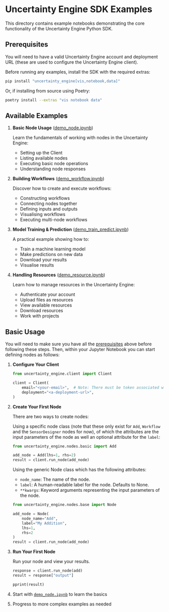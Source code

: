 # Uncertainty Engine SDK Examples

This directory contains example notebooks demonstrating the core functionality of the Uncertainty Engine Python SDK.

## Prerequisites

You will need to have a valid Uncertainty Engine account and deployment URL (these are used to configure the Uncertainty Engine client).

Before running any examples, install the SDK with the required extras:

```bash
pip install "uncertainty_engine[vis,notebook,data]"
```

Or, if installing from source using Poetry:

```bash
poetry install --extras "vis notebook data"
```

## Available Examples

1. **Basic Node Usage** ([demo_node.ipynb](./demo_node.ipynb))

   Learn the fundamentals of working with nodes in the Uncertainty Engine:

   - Setting up the Client
   - Listing available nodes
   - Executing basic node operations
   - Understanding node responses

2. **Building Workflows** ([demo_workflow.ipynb](./demo_workflow.ipynb))

   Discover how to create and execute workflows:

   - Constructing workflows
   - Connecting nodes together
   - Defining inputs and outputs
   - Visualising workflows
   - Executing multi-node workflows

3. **Model Training & Prediction** ([demo_train_predict.ipynb](./demo_train_predict.ipynb))

   A practical example showing how to:

   - Train a machine learning model
   - Make predictions on new data
   - Download your results
   - Visualise results

4. **Handling Resources** ([demo_resource.ipynb](./demo_resource.ipynb))

   Learn how to manage resources in the Uncertainty Engine:

   - Authenticate your account
   - Upload files as resources
   - View available resources
   - Download resources
   - Work with projects

## Basic Usage

You will need to make sure you have all the [prerequisites](#prerequisites) above before following these steps. Then, within your Jupyter Notebook you can start defining nodes as follows:

1. **Configure Your Client**

   ```python
   from uncertainty_engine.client import Client

   client = Client(
       email="<your-email>",  # Note: There must be token associated with this email.
       deployment="<a-deployment-url>",
   )
   ```

2. **Create Your First Node**

   There are two ways to create nodes:

   Using a specific node class (note that these only exist for `Add`, `Workflow` and the `SensorDesigner` nodes for now), of which the attributes are the input parameters of the node as well an optional attribute for the `label`:

   ```python
   from uncertainty_engine.nodes.basic import Add

   add_node = Add(lhs=1, rhs=2)
   result = client.run_node(add_node)
   ```

   Using the generic Node class which has the following attributes:

   - `node_name`: The name of the node.
   - `label`: A human-readable label for the node. Defaults to None.
   - `**kwargs`: Keyword arguments representing the input parameters of the node.

   ```python
   from uncertainty_engine.nodes.base import Node

   add_node = Node(
       node_name="Add",
       label="My Addition",
       lhs=1,
       rhs=2
   )
   result = client.run_node(add_node)
   ```

3. **Run Your First Node**

   Run your node and view your results.

   ```python
   response = client.run_node(add)
   result = response["output"]

   pprint(result)
   ```

4. Start with [`demo_node.ipynb`](./demo_node.ipynb) to learn the basics
5. Progress to more complex examples as needed
